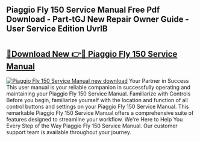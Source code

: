 ## Piaggio Fly 150 Service Manual Free Pdf Download - Part-tGJ New Repair Owner Guide - User Service Edition UvrlB

# <h2><a href="http://bc52941.oget.top/?id=Piaggio+Fly+150+Service+Manual">🔗Download New 👉🔴 Piaggio Fly 150 Service Manual</a></h2>

[![Piaggio Fly 150 Service Manual new download](https://i.imgur.com/5g1atiW.png)](http://bc52941.oget.top/?id=Piaggio+Fly+150+Service+Manual)
Your Partner in Success This user manual is your reliable companion in successfully operating and maintaining your Piaggio Fly 150 Service Manual. Familiarize with Controls Before you begin, familiarize yourself with the location and function of all control buttons and settings on your Piaggio Fly 150 Service Manual. This remarkable Piaggio Fly 150 Service Manual offers a comprehensive suite of features designed to streamline your workflow. We're Here to Help You Every Step of the Way Piaggio Fly 150 Service Manual. Our customer support team is available throughout your journey.
